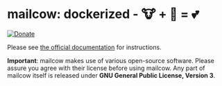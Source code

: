 # mailcow: dockerized - 🐮 + 🐋 = 💕

[![Donate](https://img.shields.io/badge/Donate-PayPal-green.svg)](https://www.paypal.com/cgi-bin/webscr?cmd=_s-xclick&hosted_button_id=JWBSYHF4SMC68)

Please see [the official documentation](https://mailcow.github.io/mailcow-dockerized-docs/) for instructions.

**Important**: mailcow makes use of various open-source software. Please assure you agree with their license before using mailcow.
Any part of mailcow itself is released under **GNU General Public License, Version 3**.
